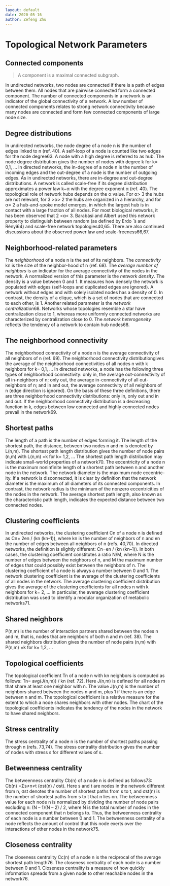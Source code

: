```yaml
---
layout: default
date: 2020-05-16
author: Zefeng Zhu
---
```


# Topological Network Parameters

## Connected components

> A component is a maximal connected subgraph.

In undirected networks, two nodes are connected if there is a path of edges between them. All nodes that are pairwise connected form a connected component. The number of connected components in a network is an indicator of the global connectivity of a network. A low number of connected components relates to strong network connectivity because many nodes are connected and form few connected components of large node size.

## Degree distributions

In undirected networks, the node degree of a node n is the number of edges linked to n (ref. 40). A self-loop of a node is counted like two edges for the node degree63. A node with a high degree is referred to as hub. The node degree distribution gives the number of nodes with degree k for k= 0,1, ... In directed networks, the in-degree of a node n is the number of incoming edges and the out-degree of a node is the number of outgoing edges. As in undirected networks, there are in-degree and out-degree distributions. A network is called scale-free if its degree distribution approximates a power law k−α with the degree exponent α (ref. 40). The topological role of network hubs depends on the α value. For α> 3 the hubs are not relevant, for 3 >α> 2 the hubs are organized in a hierarchy, and for α= 2 a hub-and-spoke model emerges, in which the largest hub is in contact with a large fraction of all nodes. For most biological networks, it has been observed that 2 <α< 3. Barabási and Albert used this network property to distinguish between random (as defined by Erdo ́ ́s and Rényi64) and scale-free network topologies40,65. There are also continued discussions about the observed power law and scale-freeness66,67.

## Neighborhood-related parameters

The *neighborhood* of a node n is the set of its neighbors. The *connectivity* kn is the size of the neighbor-hood of n (ref. 68). The *average number of neighbors* is an indicator for the average connectivity of the nodes in the network. A normalized version of this parameter is the *network density*. The density is a value between 0 and 1. It measures how densely the network is populated with edges (self-loops and duplicated edges are ignored). A network without edges and with solely isolated nodes has a density of 0. In contrast, the density of a clique, which is a set of nodes that are connected to each other, is 1. Another related parameter is the *network centralization*68. Networks whose topologies resemble a star have centralization close to 1, whereas more uniformly connected networks are characterized by centralization close to 0. The *network heterogeneity* reflects the tendency of a network to contain hub nodes68.

## The neighborhood connectivity

The neighborhood connectivity of a node n is the average connectivity of all neighbors of n (ref. 69). The neighborhood connectivity distributiongives the average of the neighborhood connectivities of all nodes n with k neighbors for k= 0,1, ... In directed networks, a node has the following three types of neighborhood connectivity: only in, the average out-connectivity of all in-neighbors of n; only out, the average in-connectivity of all out-neighbors of n; and in and out, the average connectivity of all neighbors of n (edge direction is ignored). On the basis of these three definitions, there are three neighborhood connectivity distributions: only in, only out and in and out. If the neighborhood connectivity distribution is a decreasing function in k, edges between low connected and highly connected nodes prevail in the network69.

## Shortest paths

The length of a path is the number of edges forming it. The length of the shortest path, the distance, between two nodes n and m is denoted by L(n,m). The shortest path length distribution gives the number of node pairs (n,m) with L(n,m) =k for k= 1,2, ... The shortest path length distribution may indicate small-world properties of a network70. The eccentricity of a node n is the maximum noninfinite length of a shortest path between n and another node in the network. The network diameter is the maximum node eccentric-ity. If a network is disconnected, it is clear by definition that the network diameter is the maximum of all diameters of its connected components. In contrast, the network radius is the minimum of the nonzero eccentricities of the nodes in the network. The average shortest path length, also known as the characteristic path length, indicates the expected distance between two connected nodes.

## Clustering coefficients

In undirected networks, the clustering coefficient Cn of a node n is defined as Cn= 2en / (kn (kn–1)), where kn is the number of neighbors of n and en the number of edges between all neighbors of n (refs. 40,70). In directed networks, the definition is slightly different: Cn=en / (kn (kn–1)). In both cases, the clustering coefficient constitutes a ratio N/M, where N is the number of edges between the neighbors of n, and M the maximum number of edges that could possibly exist between the neighbors of n. The clustering coefficient of a node is always a number between 0 and 1. The network clustering coefficient is the average of the clustering coefficients of all nodes in the network. The average clustering coefficient distribution gives the average of the clustering coefficients for all nodes n with k neighbors for k= 2, ... In particular, the average clustering coefficient distribution was used to identify a modular organization of metabolic networks71.

## Shared neighbors

P(n,m) is the number of interaction partners shared between the nodes n and m, that is, nodes that are neighbors of both n and m (ref. 38). The shared neighbors distribution gives the number of node pairs (n,m) with P(n,m) =k for k= 1,2, ...

## Topological coefficients

The topological coefficient Tn of a node n with kn neighbors is computed as follows: Tn= avg(J(n,m)) / kn (ref. 72). Here J(n,m) is defined for all nodes m that share at least one neighbor with n. The value J(n,m) is the number of neighbors shared between the nodes n and m, plus 1 if there is an edge between n and m. The topological coefficient is a relative measure for the extent to which a node shares neighbors with other nodes. The chart of the topological coefficients indicates the tendency of the nodes in the network to have shared neighbors.

## Stress centrality

The stress centrality of a node n is the number of shortest paths passing through n (refs. 73,74). The stress centrality distribution gives the number of nodes with stress s for different values of s.

## Betweenness centrality

The betweenness centrality Cb(n) of a node n is defined as follows73: Cb(n) =Σs≠n≠t (σst(n) / σst). Here s and t are nodes in the network different from n, σst denotes the number of shortest paths from s to t, and σst(n) is the number of shortest paths from s to t that n lies on. The betweenness value for each node n is normalized by dividing the number of node pairs excluding n: (N – 1)(N – 2) / 2, where N is the total number of nodes in the connected component that n belongs to. Thus, the betweenness centrality of each node is a number between 0 and 1. The betweenness centrality of a node reflects the amount of control that this node exerts over the interactions of other nodes in the network75.

## Closeness centrality

The closeness centrality Cc(n) of a node n is the reciprocal of the average shortest path length76. The closeness centrality of each node is a number between 0 and 1. Closeness centrality is a measure of how quickly information spreads from a given node to other reachable nodes in the network76.

